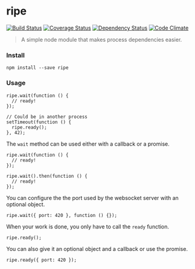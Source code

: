 # ripe

[![Build Status](https://travis-ci.org/Apercu/ripe.svg?branch=master)](https://travis-ci.org/Apercu/ripe) [![Coverage Status](https://coveralls.io/repos/Apercu/ripe/badge.svg?branch=master)](https://coveralls.io/r/Apercu/ripe?branch=master) [![Dependency Status](https://david-dm.org/Apercu/ripe.svg)](https://david-dm.org/Apercu/ripe) [![Code Climate](https://codeclimate.com/github/Apercu/ripe/badges/gpa.svg)](https://codeclimate.com/github/Apercu/ripe)

> A simple node module that makes process dependencies easier.

### Install

    npm install --save ripe

### Usage

    ripe.wait(function () {
      // ready!
    });

    // Could be in another process
    setTimeout(function () {
      ripe.ready();
    }, 42);

The `wait` method can be used either with a callback or a promise.

    ripe.wait(function () {
      // ready!
    });

    ripe.wait().then(function () {
      // ready!
    });

You can configure the the port used by the websocket server with an optional object.

    ripe.wait({ port: 420 }, function () {});

When your work is done, you only have to call the `ready` function.

    ripe.ready();

You can also give it an optional object and a callback or use the promise.

    ripe.ready({ port: 420 });
